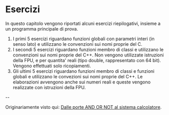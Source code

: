 # Esercizi

In questo capitolo vengono riportati alcuni esercizi riepilogativi, insieme a un
programma principale di prova.

1. I primi 5 esercizi riguardano funzioni globali con parametri interi (in senso
lato) e utilizzano le convenzioni sui nomi proprie del C.
2. I secondi 5 esercizi riguardano funzioni membro di classi e utilizzano le
convenzioni sui nomi proprie del C++. Non vengono utilizzate istruzioni della
FPU, e per quantita' reali (tipo double, rappresentato con 64 bit). Vengono
effettuati solo ricopiamenti.
3. Gli ultimi 5 esercizi riguardano funzioni membro di classi e funzioni globali
e utilizzano le convezioni sui nomi proprie del C++. Le elaborazioni avvengono
anche sui numeri reali e queste vengono realizzate con istruzioni della FPU.

--

Originariamente visto qui: [Dalle porte AND OR NOT al sistema
calcolatore](http://www.edizioniets.com/scheda.asp?n=9788846743114).

